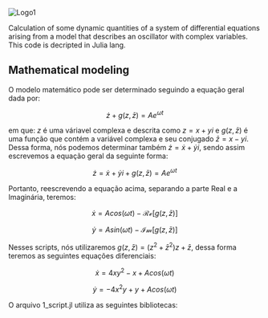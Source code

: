 ![Logo1](https://github.com/ScienceMau/Alexandria/assets/61286097/4f88a268-b4b4-4744-8783-ae13bc48040b)

Calculation of some dynamic quantities of a system of differential equations arising from a model that describes an oscillator with complex variables. This code is decripted in Julia lang.

## Mathematical modeling

O modelo matemático pode ser determinado seguindo a equação geral dada por:

$$ \dot{z}+g(z,\bar{z}) = Ae^{\omega t} $$

em que: $z$ é uma váriavel complexa e descrita como $z=x+yi$ e $g(z,\bar{z})$ é uma função que contém a variável complexa e seu conjugado $\bar{z}= x-yi$. Dessa forma, nós podemos determinar também $\dot{z}=\dot{x}+\dot{y}i$, sendo assim escrevemos a equação geral da seguinte forma:

$$ \dot{z}=\dot{x}+\dot{y}i +g(z,\bar{z}) = Ae^{\omega t} $$

 Portanto, reescrevendo a equação acima, separando a parte Real e a Imaginária, teremos:

 $$ \dot{x} = Acos(\omega t)- \mathcal{Re}[g(z,\bar{z})] $$
 
 $$ \dot{y} = Asin(\omega t)- \mathcal{Im}[g(z,\bar{z})] $$

Nesses scripts, nós utilizaremos $g(z,\bar{z})=(z^2+\bar{z}^2)z+\bar{z}$, dessa forma teremos as seguintes equações diferenciais:

$$ \dot{x} = 4xy^2-x+A cos(\omega t)$$

$$ \dot{y} = -4x^2y+y+Acos(\omega t )$$

O arquivo 1_script.jl utiliza as seguintes bibliotecas:




